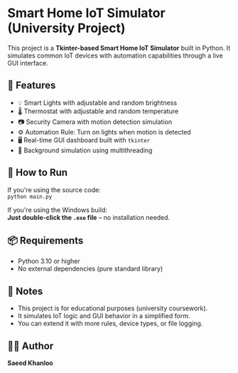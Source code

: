 # Smart Home IoT Simulator (University Project)

This project is a **Tkinter-based Smart Home IoT Simulator** built in Python. It simulates common IoT devices with automation capabilities through a live GUI interface.

## 🧠 Features

- 💡 Smart Lights with adjustable and random brightness  
- 🌡️ Thermostat with adjustable and random temperature  
- 📷 Security Camera with motion detection simulation  
- ⚙️ Automation Rule: Turn on lights when motion is detected  
- 🖥️ Real-time GUI dashboard built with `tkinter`  
- 🔁 Background simulation using multithreading  

## 🚀 How to Run

If you're using the source code:  
`python main.py`

If you're using the Windows build:  
**Just double-click the `.exe` file** – no installation needed.

## 📦 Requirements

- Python 3.10 or higher  
- No external dependencies (pure standard library)

## 📌 Notes

- This project is for educational purposes (university coursework).  
- It simulates IoT logic and GUI behavior in a simplified form.  
- You can extend it with more rules, device types, or file logging.

## 👨‍🎓 Author

**Saeed Khanloo**
